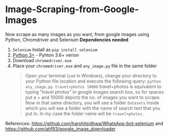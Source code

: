 # Image-Scraping-from-Google-Images
Now  scrape as many images as you want, from google images using Python, Chromdriver and Selenium
**Dependencies needed**
1) `Selenium`
Install as `pip install selenium`
2) [Python 3+](https://www.python.org/download/releases/3.0/?) - Pyhton 3.6+ verion
3) Download `chromedriver.exe`
4) Place your `chromedriver.exe` and `any_image.py` file in the same folder
   > Open your terminal (`cmd` in Windows), change your directory to your Python file location and execute the following query:
     `python any_image.py travel+photos 10000`
     travel+photos is equivalent to typing "travel photos" in google images search box, so for spaces put a + and 10000 depicts the no. of      images you want to scrape.
     Now in that same directory, you will see a folder `datasets` inside which you will see a folder with the name of search text that you      put in. In my case the folder name will be `travel+photos`.

References: https://github.com/harshitsidhwa/WhatsApp-bot-selenium and https://github.com/atif93/google_image_downloader
